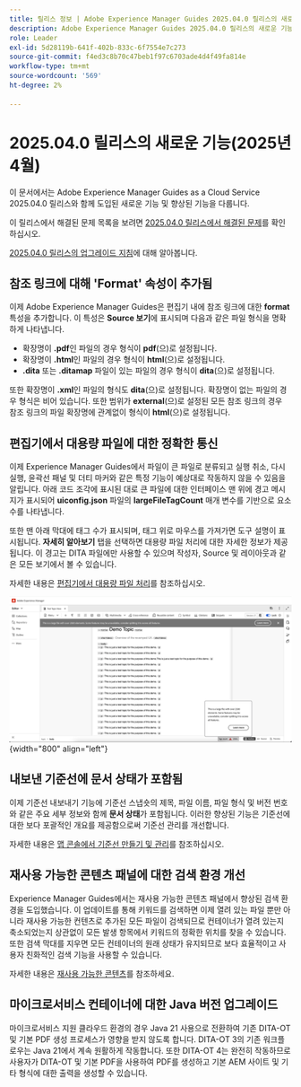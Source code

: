 ```yaml
---
title: 릴리스 정보 | Adobe Experience Manager Guides 2025.04.0 릴리스의 새로운 기능
description: Adobe Experience Manager Guides 2025.04.0 릴리스의 새로운 기능과 향상된 기능에 대해 알아봅니다
role: Leader
exl-id: 5d28119b-641f-402b-833c-6f7554e7c273
source-git-commit: f4ed3c8b70c47beb1f97c6703ade4d4f49fa814e
workflow-type: tm+mt
source-wordcount: '569'
ht-degree: 2%

---
```


# 2025.04.0 릴리스의 새로운 기능(2025년 4월)

이 문서에서는 Adobe Experience Manager Guides as a Cloud Service 2025.04.0 릴리스와 함께 도입된 새로운 기능 및 향상된 기능을 다룹니다.

이 릴리스에서 해결된 문제 목록을 보려면 [2025.04.0 릴리스에서 해결된 문제](fixed-issues-2025-04-0.md)를 확인하십시오.

[2025.04.0 릴리스의 업그레이드 지침](../release-info/upgrade-instructions-2025-04-0.md)에 대해 알아봅니다.

## 참조 링크에 대해 &#39;Format&#39; 속성이 추가됨

이제 Adobe Experience Manager Guides은 편집기 내에 참조 링크에 대한 **format** 특성을 추가합니다. 이 특성은 **Source 보기**&#x200B;에 표시되며 다음과 같은 파일 형식을 명확하게 나타냅니다.

- 확장명이 **.pdf**&#x200B;인 파일의 경우 형식이 **pdf**(으)로 설정됩니다.
- 확장명이 **.html**&#x200B;인 파일의 경우 형식이 **html**(으)로 설정됩니다.
- **.dita** 또는 **.ditamap** 파일이 있는 파일의 경우 형식이 **dita**(으)로 설정됩니다.

또한 확장명이 **.xml**&#x200B;인 파일의 형식도 **dita**(으)로 설정됩니다. 확장명이 없는 파일의 경우 형식은 비어 있습니다. 또한 범위가 **external**(으)로 설정된 모든 참조 링크의 경우 참조 링크의 파일 확장명에 관계없이 형식이 **html**(으)로 설정됩니다.


## 편집기에서 대용량 파일에 대한 정확한 통신

이제 Experience Manager Guides에서 파일이 큰 파일로 분류되고 실행 취소, 다시 실행, 윤곽선 패널 및 더티 마커와 같은 특정 기능이 예상대로 작동하지 않을 수 있음을 알립니다. 아래 코드 조각에 표시된 대로 큰 파일에 대한 인터페이스 맨 위에 경고 메시지가 표시되어 **uiconfig.json** 파일의 **largeFileTagCount** 매개 변수를 기반으로 요소 수를 나타냅니다.

또한 맨 아래 막대에 태그 수가 표시되며, 태그 위로 마우스를 가져가면 도구 설명이 표시됩니다. **자세히 알아보기** 탭을 선택하면 대용량 파일 처리에 대한 자세한 정보가 제공됩니다. 이 경고는 DITA 파일에만 사용할 수 있으며 작성자, Source 및 레이아웃과 같은 모든 보기에서 볼 수 있습니다.

자세한 내용은 [편집기에서 대용량 파일 처리](../user-guide/web-editor-other-features.md#handling-large-files-in-the-editor)를 참조하십시오.

![](assets/add-toast-tag-count.png){width="800" align="left"}

## 내보낸 기준선에 문서 상태가 포함됨

이제 기준선 내보내기 기능에 기준선 스냅숏의 제목, 파일 이름, 파일 형식 및 버전 번호와 같은 주요 세부 정보와 함께 **문서 상태**&#x200B;가 포함됩니다. 이러한 향상된 기능은 기준선에 대한 보다 포괄적인 개요를 제공함으로써 기준선 관리를 개선합니다.

자세한 내용은 [맵 콘솔에서 기준선 만들기 및 관리](../user-guide/web-editor-baseline.md#manage-baselines)를 참조하십시오.

## 재사용 가능한 콘텐츠 패널에 대한 검색 환경 개선

Experience Manager Guides에서는 재사용 가능한 콘텐츠 패널에서 향상된 검색 환경을 도입했습니다. 이 업데이트를 통해 키워드를 검색하면 이제 열려 있는 파일 뿐만 아니라 재사용 가능한 컨텐츠로 추가된 모든 파일이 검색되므로 컨테이너가 열려 있는지 축소되었는지 상관없이 모든 발생 항목에서 키워드의 정확한 위치를 찾을 수 있습니다. 또한 검색 막대를 지우면 모든 컨테이너의 원래 상태가 유지되므로 보다 효율적이고 사용자 친화적인 검색 기능을 사용할 수 있습니다.

자세한 내용은 [재사용 가능한 콘텐츠](../user-guide/web-editor-features.md#reusable-content)를 참조하세요.


## 마이크로서비스 컨테이너에 대한 Java 버전 업그레이드

마이크로서비스 지원 클라우드 환경의 경우 Java 21 사용으로 전환하여 기존 DITA-OT 및 기본 PDF 생성 프로세스가 영향을 받지 않도록 합니다. DITA-OT 3의 기존 워크플로우는 Java 21에서 계속 원활하게 작동합니다.  또한 DITA-OT 4는 완전히 작동하므로 사용자가 DITA-OT 및 기본 PDF을 사용하여 PDF를 생성하고 기본 AEM 사이트 및 기타 형식에 대한 출력을 생성할 수 있습니다.
